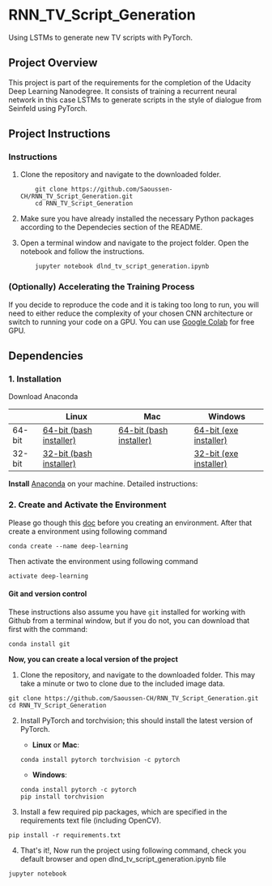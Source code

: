 # RNN_TV_Script_Generation
Using LSTMs to generate new TV scripts with PyTorch.

## Project Overview
This project is part of the requirements for the completion of the Udacity Deep Learning Nanodegree. It consists of training a recurrent neural network in this case LSTMs to generate scripts in the style of dialogue from Seinfeld using PyTorch.

## Project Instructions

### Instructions

1. Clone the repository and navigate to the downloaded folder.
	
	```	
		git clone https://github.com/Saoussen-CH/RNN_TV_Script_Generation.git
		cd RNN_TV_Script_Generation
	```
2. Make sure you have already installed the necessary Python packages according to the Dependecies section of the README.
3. Open a terminal window and navigate to the project folder. Open the notebook and follow the instructions.
	
	```
		jupyter notebook dlnd_tv_script_generation.ipynb
	```

### (Optionally) Accelerating the Training Process 

If you decide to reproduce the code and it is taking too long to run, you will need to either reduce the complexity of your chosen CNN architecture or switch to running your code on a GPU. You can use [Google Colab](https://colab.research.google.com/) for free GPU.

## Dependencies

### 1. Installation

Download Anaconda

|        | Linux | Mac | Windows | 
|--------|-------|-----|---------|
| 64-bit | [64-bit (bash installer)][lin64] | [64-bit (bash installer)][mac64] | [64-bit (exe installer)][win64]
| 32-bit | [32-bit (bash installer)][lin32] |  | [32-bit (exe installer)][win32]

[win64]: https://repo.anaconda.com/archive/Anaconda3-2018.12-Windows-x86_64.exe
[win32]: https://repo.anaconda.com/archive/Anaconda3-2018.12-Windows-x86.exe
[mac64]: https://repo.anaconda.com/archive/Anaconda3-2018.12-MacOSX-x86_64.sh
[lin64]: https://repo.anaconda.com/archive/Anaconda3-2018.12-Linux-x86_64.sh
[lin32]: https://repo.anaconda.com/archive/Anaconda3-2018.12-Linux-x86.sh

**Install** [Anaconda](https://docs.anaconda.com/anaconda/install/) on your machine. Detailed instructions:

### 2. Create and Activate the Environment

Please go though this [doc](https://conda.io/projects/conda/en/latest/user-guide/tasks/manage-environments.html) before you creating an environment.
After that create a environment using following command

```
conda create --name deep-learning
```

Then activate the environment using following command

```
activate deep-learning
```

#### Git and version control
These instructions also assume you have `git` installed for working with Github from a terminal window, but if you do not, you can download that first with the command:
```
conda install git
```

**Now, you can create a local version of the project**

1. Clone the repository, and navigate to the downloaded folder. This may take a minute or two to clone due to the included image data.
```
git clone https://github.com/Saoussen-CH/RNN_TV_Script_Generation.git
cd RNN_TV_Script_Generation
```

2. Install PyTorch and torchvision; this should install the latest version of PyTorch.
	
	- __Linux__ or __Mac__: 
	```
	conda install pytorch torchvision -c pytorch 
	```
	- __Windows__: 
	```
	conda install pytorch -c pytorch
	pip install torchvision
	```

3. Install a few required pip packages, which are specified in the requirements text file (including OpenCV).
```
pip install -r requirements.txt
```

4. That's it!, Now run the project using following command, check you default browser and open dlnd_tv_script_generation.ipynb file

```
jupyter notebook
```
